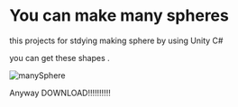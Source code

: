 # You can make many spheres

this projects for stdying making sphere by using Unity C#

you can get these shapes .

![manySphere](https://github.com/RenYamagami/TechLearningForSphere/tree/master/GifFile/AllSphere.gif "manySphere")


Anyway DOWNLOAD!!!!!!!!!!